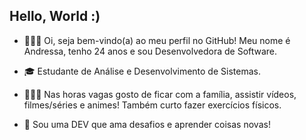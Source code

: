## Hello, World :)

<ul>
  <li>
    👩🏽‍💻 Oi, seja bem-vindo(a) ao meu perfil no GitHub! Meu nome é Andressa, tenho 24 anos e sou Desenvolvedora de Software.
  </li>
</ul>

<ul>
  <li>
    🎓 Estudante de Análise e Desenvolvimento de Sistemas.
  </li>
</ul>
<ul>
  <li>
    💆🏽‍♀️ Nas horas vagas gosto de ficar com a família, assistir vídeos, filmes/séries e animes! Também curto fazer exercícios físicos.
  </li>
</ul>
<ul>
  <li>
    🥋 Sou uma DEV que ama desafios e aprender coisas novas!
  </li>
</ul>
<ul>
